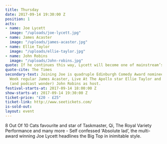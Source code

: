 ```yaml
---
title: Thursday
date: 2017-09-14 19:30:00 Z
position: 1
acts:
- name: Joe Lycett
  image: "/uploads/joe-lycett.jpg"
- name: James Acaster
  image: "/uploads/james-acaster.jpg"
- name: Ellie Taylor
  image: "/uploads/ellie-taylor.jpg"
- name: John Robins
  image: "/uploads/John-robins.jpg"
quote: If he continues this way, Lycett will become one of mainstream’s biggest names
quote-cite: The Times
secondary-text: Joining Joe is quadruple Edinburgh Comedy Award nominee and Mock The
  Week regular James Acaster, Live At The Apollo star Ellie Taylor and all round dude
  (and podcast wonder) John Robins as host.
festival-starts-at: 2017-09-14 18:00:00 Z
show-starts-at: 2017-09-14 19:30:00 Z
ticket-price: "£20 - £25"
ticket-link: http://www.seetickets.com/
is-sold-out: 
layout: event
---
```


8 Out Of 10 Cats favourite and star of Taskmaster, Qi, The Royal Variety Performance and many more - Self confessed ‘Absolute lad’, the multi-award winning Joe Lycett headlines the Big Top in inimitable style.